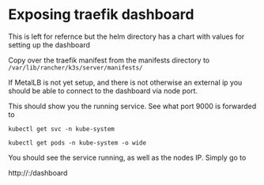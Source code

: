 # Exposing traefik dashboard

This is left for refernce but the helm directory has a chart with values for setting up
the dashboard

Copy over the traefik manifest from the manifests directory to `/var/lib/rancher/k3s/server/manifests/`

If MetalLB is not yet setup, and there is not otherwise an external ip you should be able to connect to the dashboard
via node port.


This should show you the running service. See what port 9000 is forwarded to

```
kubectl get svc -n kube-system

kubectl get pods -n kube-system -o wide
```

You should see the service running, as well as the nodes IP. Simply go to

http://<node-address>:<dashboard-port>/dashboard
